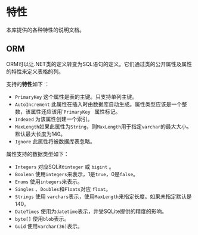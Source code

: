﻿# 特性

  本库提供的各种特性的说明文档。

## ORM

  ORM可以让.NET类的定义转变为SQL语句的定义。它们通过类的公开属性及属性的特性来定义表格的列。

  支持的**特性**如下 ：

  - `PrimaryKey` 这个属性是表的主键。只支持单列主键。
  - `AutoIncrement` 此属性在插入时由数据库自动生成。属性类型应该是一个整数，该属性还应该用'`PrimaryKey ` 属性标记。
  - `Indexed` 为该属性创建一个索引。
  - `MaxLength`如果此属性为`String`，则`MaxLength`用于指定`varchar`的最大大小。默认最大长度为140。
  - `Ignore` 此属性将被数据库表忽略。

  属性支持的数据类型如下：

  - `Integers` 对应SQLite`integer` 或 `bigint` 。
  - `Boolean` 使用`integers`来表示，1是`true`，0是`false`。
  - `Enums` 使用`integers`来表示。
  - `Singles` 、`Doubles`和`Floats`对应 `float`。
  - `Strings` 使用 `varchars`表示，使用`MaxLength`来指定长度。如果未指定默认是140。
  - `DateTimes` 使用为`datetime`表示，并受SQLite提供的精度的影响。
  - `byte[]` 使用`blob`表示。
  - `Guid` 使用`varchar(36)`表示。
